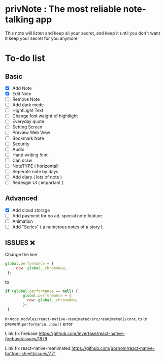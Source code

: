 # privNote : The most reliable note-talking app

This note will listen and keep all your secret, and keep it until you don't want it keep your secret for you anymore



# To-do list

##  Basic

- [x] Add Note
- [x] Edit Note
- [ ] Remove Note
- [ ] Add dark mode
- [ ] HightLight Text
- [ ] Change font weight of hightlight
- [ ] Everyday quote
- [ ] Setting Screen
- [ ] Preview Web View
- [ ] Bookmark Note
- [ ] Security
- [ ] Audio 
- [ ] Hand writing font
- [ ] Can draw
- [ ] NoteTYPE ( horizontal)
- [ ] Seperate note by days
- [ ] Add diary ( lots of note )
- [ ] Redesgin UI ( important )
## Advanced 
- [x] Add cloud storage
- [ ] Add payment for no ad, special note feature
- [ ] Animation
- [ ] Add "Series" ( a numerous notes of a story )
 
## ISSUES ❌
Change the line 
``` javascript
global.performance = {
     now: global._chronoNow,
 };
```

to 
``` javascript
if (global.performance == null) {
        global.performance = {
          now: global._chronoNow,
        };
 }
```
in ```node_modules/react-native-reanimated/src/reanimated2/core.ts```  to prevent ```performance..now()``` error

Link fix firebase https://github.com/invertase/react-native-firebase/issues/1878

Link fix react-native-reanimated https://github.com/gorhom/react-native-bottom-sheet/issues/771
